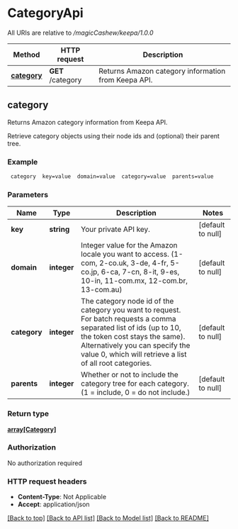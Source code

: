 # CategoryApi

All URIs are relative to */magicCashew/keepa/1.0.0*

Method | HTTP request | Description
------------- | ------------- | -------------
[**category**](CategoryApi.md#category) | **GET** /category | Returns Amazon category information from Keepa API.


## **category**

Returns Amazon category information from Keepa API.

Retrieve category objects using their node ids and (optional) their parent tree.

### Example
```bash
 category  key=value  domain=value  category=value  parents=value
```

### Parameters

Name | Type | Description  | Notes
------------- | ------------- | ------------- | -------------
 **key** | **string** | Your private API key. | [default to null]
 **domain** | **integer** | Integer value for the Amazon locale you want to access. (1-com, 2-co.uk, 3-de, 4-fr, 5-co.jp, 6-ca, 7-cn, 8-it, 9-es, 10-in, 11-com.mx, 12-com.br, 13-com.au) | [default to null]
 **category** | **integer** | The category node id of the category you want to request. For batch requests a comma separated list of ids (up to 10, the token cost stays the same). Alternatively you can specify the value 0, which will retrieve a list of all root categories. | [default to null]
 **parents** | **integer** | Whether or not to include the category tree for each category. (1 = include, 0 = do not include.) | [default to null]

### Return type

[**array[Category]**](Category.md)

### Authorization

No authorization required

### HTTP request headers

 - **Content-Type**: Not Applicable
 - **Accept**: application/json

[[Back to top]](#) [[Back to API list]](../README.md#documentation-for-api-endpoints) [[Back to Model list]](../README.md#documentation-for-models) [[Back to README]](../README.md)

